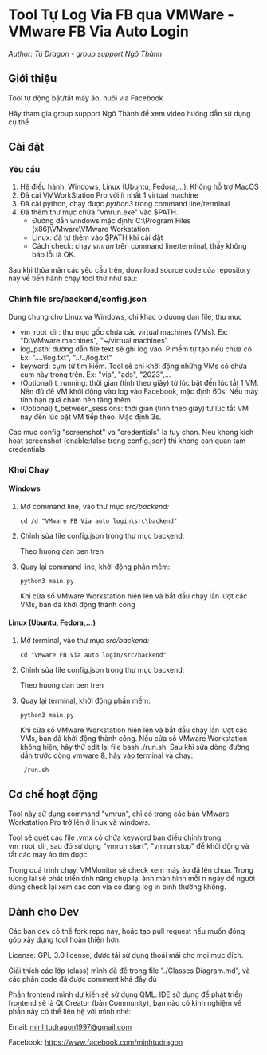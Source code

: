 # Tool Tự Log Via FB qua VMWare - VMware FB Via Auto Login

*Author: Tú Dragon - group support Ngô Thành*

## Giới thiệu

Tool tự động bật/tắt máy ảo, nuôi via Facebook

Hãy tham gia group support Ngô Thành để xem video hướng dẫn sử dụng cụ thể

## Cài đặt

### Yêu cầu

1. Hệ điều hành: Windows, Linux (Ubuntu, Fedora,...). Không hỗ trợ MacOS
2. Đã cài VMWorkStation Pro với ít nhất 1 virtual machine
3. Đã cài python, chạy được *python3* trong command line/terminal
4. Đã thêm thư mục chứa "vmrun.exe" vào $PATH.
   * Đường dẫn windows mặc định: C:\Program Files (x86)\VMware\VMware Workstation
   * Linux: đã tự thêm vào $PATH khi cài đặt
   * Cách check: chạy *vmrun* trên command line/terminal, thấy không báo lỗi là OK.

Sau khi thỏa mãn các yêu cầu trên, download source code của repository này về tiến hành chạy tool thử như sau:

### Chinh file src/backend/config.json
Dung chung cho Linux va Windows, chi khac o duong dan file, thu muc

   * vm_root_dir: thư mục gốc chứa các virtual machines (VMs). Ex: "D:\VMware machines", "~/virtual machines"
   * log_path: đường dẫn file text sẽ ghi log vào. P.mềm tự tạo nếu chưa có. Ex: "..\..\log.txt", "../../log.txt"
   * keyword: cụm từ tìm kiếm. Tool sẽ chỉ khởi động những VMs có chứa cụm này trong trên. Ex: "via", "ads", "2023",...
   * (Optional) t_running: thời gian (tính theo giây) từ lúc bật đến lúc tắt 1 VM. Nên đủ để VM khởi động vào log vào Facebook, mặc định 60s. Nếu máy tính bạn quá chậm nên tăng thêm
   * (Optional) t_between_sessions: thời gian (tính theo giây) từ lúc tắt VM này đến lúc bật VM tiếp theo. Mặc định 3s.

   Cac muc config "screenshot" va "credentials" la tuy chon. Neu khong kich hoat screenshot (enable:false trong config.json) thi khong can quan tam credentials

### Khoi Chay
#### Windows

1. Mở command line, vào thư mục *src/backend:*

   ```
   cd /d "VMware FB Via auto login\src\backend"
   ```
2. Chỉnh sửa file config.json trong thư mục backend:

   Theo huong dan ben tren
   
3. Quay lại command line, khởi động phần mềm:

   ```
   python3 main.py
   ```

   Khi cửa sổ VMware Workstation hiện lên và bắt đầu chạy lần lượt các VMs, bạn đã khởi động thành công

#### Linux (Ubuntu, Fedora,...)

1. Mở terminal, vào thư mục *src/backend:*

   ```
   cd "VMware FB Via auto login/src/backend"
   ```
2. Chỉnh sửa file config.json trong thư mục backend:

   Theo huong dan ben tren

   
3. Quay lại terminal, khởi động phần mềm:

   ```
   python3 main.py
   ```

   Khi cửa sổ VMware Workstation hiện lên và bắt đầu chạy lần lượt các VMs, bạn đã khởi động thành công.
   Nếu cửa sổ VMware Workstation không hiện, hãy thử edit lại file bash ./run.sh. Sau khi sửa dòng đường dẫn trước dòng vmware &, hãy vào terminal và chạy:

   ```
   ./run.sh
   ```

## Cơ chế hoạt động

Tool này sử dụng command "vmrun", chỉ có trong các bản VMware Workstation Pro trở lên ở linux và windows.

Tool sẽ quét các file .vmx có chứa keyword bạn điều chỉnh trong vm_root_dir, sau đó sử dụng "vmrun start", "vmrun stop" để khởi động và tắt các máy ảo tìm được

Trong quá trình chạy, VMMonitor sẽ check xem máy ảo đã lên chưa. Trong tương lai sẽ phát triển tính năng chụp lại ảnh màn hình mỗi n ngày để người dùng check lại xem các con via có đang log in bình thường không.

## Dành cho Dev

Các bạn dev có thể fork repo này, hoặc tạo pull request nếu muốn đóng góp xây dựng tool hoàn thiện hơn.

License: GPL-3.0 license, được tái sử dụng thoải mái cho mọi mục đích.

Giải thích các lớp (class) mình đã để trong file "./Classes Diagram.md", và các phần code đã được comment khá đầy đủ

Phần frontend mình dự kiến sẽ sử dụng QML. IDE sử dụng để phát triển frontend sẽ là Qt Creator (bản Community), bạn nào có kinh nghiệm về phần này có thể liên hệ với mình nhé:

Email: minhtudragon1997@gmail.com

Facebook: https://www.facebook.com/minhtudragon
